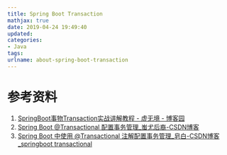 ```yaml
---
title: Spring Boot Transaction
mathjax: true
date: 2019-04-24 19:49:40
updated:
categories:
- Java
tags:
urlname: about-spring-boot-transaction
---
```




<!-- more -->





# 参考资料

1. [SpringBoot事物Transaction实战讲解教程 - 虚无境 - 博客园](https://www.cnblogs.com/xuwujing/p/11184162.html)
2. [Spring Boot @Transactional 配置事务管理_蚩尤后裔-CSDN博客](https://blog.csdn.net/wangmx1993328/article/details/89644934)
3. [Spring Boot 中使用 @Transactional 注解配置事务管理_皂白-CSDN博客_springboot transactional](https://blog.csdn.net/nextyu/article/details/78669997)